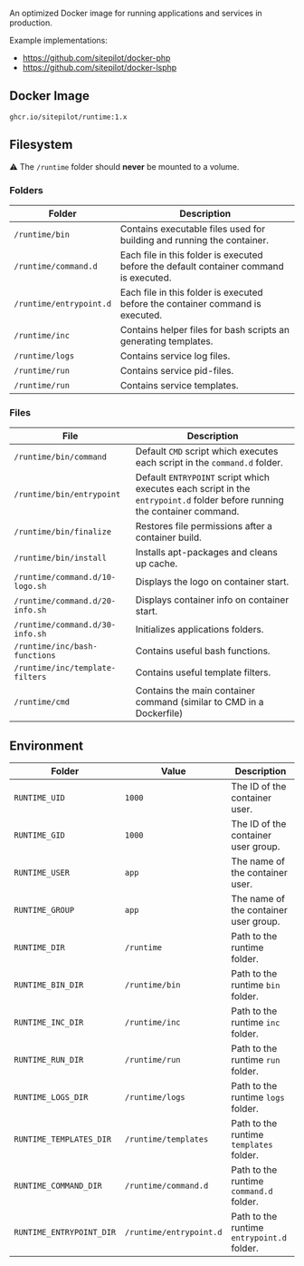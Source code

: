 An optimized Docker image for running applications and services in production.

Example implementations:

* https://github.com/sitepilot/docker-php
* https://github.com/sitepilot/docker-lsphp

## Docker Image

```
ghcr.io/sitepilot/runtime:1.x
```

## Filesystem

⚠️ The `/runtime` folder should **never** be mounted to a volume.

### Folders

| Folder                  | Description                                                                            |
|-------------------------|----------------------------------------------------------------------------------------|
| `/runtime/bin`          | Contains executable files used for building and running the container.                 |
| `/runtime/command.d`    | Each file in this folder is executed before the default container command is executed. |
| `/runtime/entrypoint.d` | Each file in this folder is executed before the container command is executed.         |
| `/runtime/inc`          | Contains helper files for bash scripts an generating templates.                        |
| `/runtime/logs`         | Contains service log files.                                                            |
| `/runtime/run`          | Contains service pid-files.                                                            |
| `/runtime/run`          | Contains service templates.                                                            |

### Files

| File                            | Description                                                                                                               |
|---------------------------------|---------------------------------------------------------------------------------------------------------------------------|
| `/runtime/bin/command`          | Default `CMD` script which executes each script in the `command.d` folder.                                                |
| `/runtime/bin/entrypoint`       | Default `ENTRYPOINT` script which executes each script in the `entrypoint.d` folder before running the container command. |
| `/runtime/bin/finalize`         | Restores file permissions after a container build.                                                                        |
| `/runtime/bin/install`          | Installs apt-packages and cleans up cache.                                                                                |
| `/runtime/command.d/10-logo.sh` | Displays the logo on container start.                                                                                     |
| `/runtime/command.d/20-info.sh` | Displays container info on container start.                                                                               |
| `/runtime/command.d/30-info.sh` | Initializes applications folders.                                                                                         |
| `/runtime/inc/bash-functions`   | Contains useful bash functions.                                                                                           |
| `/runtime/inc/template-filters` | Contains useful template filters.                                                                                         |
| `/runtime/cmd`                  | Contains the main container command (similar to CMD in a Dockerfile)                                                      |

## Environment

| Folder                   | Value                   | Description                                |
|--------------------------|-------------------------|--------------------------------------------|
| `RUNTIME_UID`            | `1000`                  | The ID of the container user.              |
| `RUNTIME_GID`            | `1000`                  | The ID of the container user group.        |
| `RUNTIME_USER`           | `app`                   | The name of the container user.            |
| `RUNTIME_GROUP`          | `app`                   | The name of the container user group.      |
| `RUNTIME_DIR`            | `/runtime`              | Path to the runtime folder.                |
| `RUNTIME_BIN_DIR`        | `/runtime/bin`          | Path to the runtime `bin` folder.          |
| `RUNTIME_INC_DIR`        | `/runtime/inc`          | Path to the runtime `inc` folder.          |
| `RUNTIME_RUN_DIR`        | `/runtime/run`          | Path to the runtime `run` folder.          |
| `RUNTIME_LOGS_DIR`       | `/runtime/logs`         | Path to the runtime `logs` folder.         |
| `RUNTIME_TEMPLATES_DIR`  | `/runtime/templates`    | Path to the runtime `templates` folder.    |
| `RUNTIME_COMMAND_DIR`    | `/runtime/command.d`    | Path to the runtime `command.d` folder.    |
| `RUNTIME_ENTRYPOINT_DIR` | `/runtime/entrypoint.d` | Path to the runtime `entrypoint.d` folder. |
